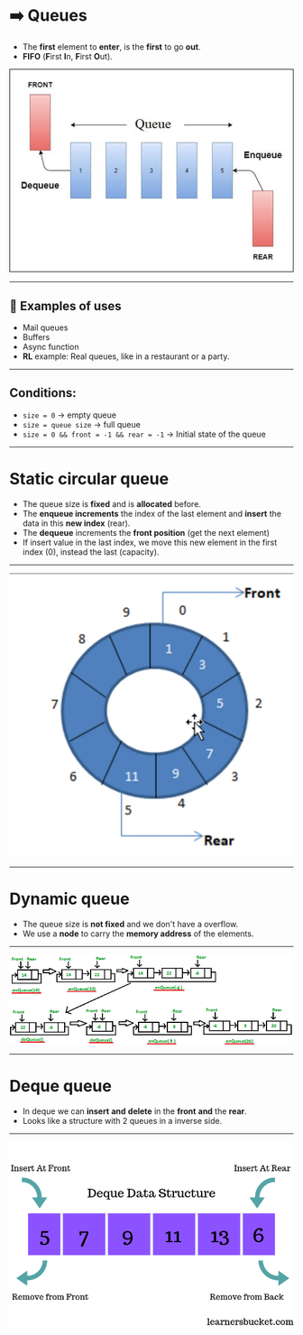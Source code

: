 # ➡️ Queues

- The **first** element to **enter**, is the **first** to go **out**.
- **FIFO** (**F**irst **I**n, **F**irst **O**ut).

![Queue Example](examples/queue-example.png)

___

## 🤔 Examples of uses

- Mail queues
- Buffers
- Async function
- **RL** example: Real queues, like in a restaurant or a party.

___

## Conditions:

- `size = 0` → empty queue
- `size = queue size` → full queue
- `size = 0 && front = -1 && rear = -1` -> Initial state of the queue

___

# Static circular queue

- The queue size is **fixed** and is **allocated** before. 
- The **enqueue increments** the index of the last element and **insert** the data in this **new index** (rear).
- The **dequeue** increments the **front position** (get the next element)
- If insert value in the last index, we move this new element in the first index (0), instead the last (capacity). 

___

![Queue Example](examples/queue-circular-static-example.png)

___

# Dynamic queue

- The queue size is **not fixed** and we don't have a overflow. 
- We use a **node** to carry the **memory address** of the elements.

___

![Queue Example](examples/queue-dynamic-example.png)

___

# Deque queue

- In deque we can **insert** **and** **delete** in the **front** **and** the **rear**.
- Looks like a structure with 2 queues in a inverse side.

___

![Queue Example](examples/queue-deque-example.png)